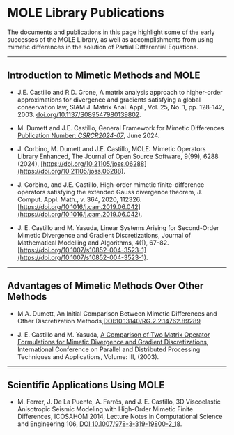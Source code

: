 # MOLE Library Publications
The documents and publications in this page highlight some of the early successes of the MOLE Library, as well as accomplishments from using mimetic differences in the solution of Partial Differential Equations.

---

## Introduction to Mimetic Methods and MOLE

- J.E. Castillo and R.D. Grone, A matrix analysis approach to higher-order approximations for divergence and gradients satisfying a global conservation law, SIAM J. Matrix Anal. Appl., Vol. 25, No. 1, pp. 128-142, 2003. [doi.org/10.1137/S089547980139802](https://epubs.siam.org/doi/10.1137/S0895479801398025).

- M. Dumett and J.E. Castillo, General Framework for Mimetic Differences [Publication Number: *CSRCR2024-07*](https://www.csrc.sdsu.edu/wp-content/uploads/2024/06/CSRCR2024-07.pdf), June 2024.

- J. Corbino, M. Dumett and J.E. Castillo, MOLE: Mimetic Operators Library Enhanced, The Journal of Open Source Software, 9(99), 6288 (2024), [https://doi.org/10.21105/joss.06288](https://doi.org/10.21105/joss.06288).

- J. Corbino, and J.E. Castillo, High-order mimetic finite-difference operators satisfying the extended Gauss divergence theorem, J. Comput. Appl. Math., v. 364, 2020, 112326.[https://doi.org/10.1016/j.cam.2019.06.042](https://doi.org/10.1016/j.cam.2019.06.042).

- J. E. Castillo and M. Yasuda, Linear Systems Arising for Second-Order Mimetic Divergence and Gradient Discretizations, Journal of Mathematical Modelling and Algorithms, 4(1), 67–82. [https://doi.org/10.1007/s10852-004-3523-1](https://doi.org/10.1007/s10852-004-3523-1).

---

## Advantages of Mimetic Methods Over Other Methods

- M.A. Dumett, An Initial Comparison Between Mimetic Differences and Other Discretization Methods,[DOI:10.13140/RG.2.2.14762.89289](https://www.researchgate.net/publication/395577254_An_Initial_Comparison_Between_Mimetic_Differences_and_Other_Discretization_Methods_An_Initial_Comparison_Between_Mimetic_Differences_and_Other_Discretization_Methods)

- J. E. Castillo and M. Yasuda, [A Comparison of Two Matrix Operator Formulations for Mimetic Divergence and Gradient Discretizations](https://www.researchgate.net/publication/216747683_A_Comparison_of_Two_Matrix_Operator_Formulations_for_Mimetic_Divergence_and_Gradient_Discretizations), International Conference on Parallel and Distributed Processing Techniques and Applications, Volume: III, (2003).

---

## Scientific Applications Using MOLE

- M. Ferrer, J. De La Puente, A. Farrés, and J. E. Castillo, 3D Viscoelastic Anisotropic Seismic Modeling with High-Order Mimetic Finite Differences, ICOSAHOM 2014, Lecture Notes in Computational Science and Engineering 106, [DOI 10.1007/978-3-319-19800-2_18](https://www.researchgate.net/publication/281321192_3D_Viscoelastic_Anisotropic_Seismic_Modeling_with_High_Order_Mimetic_Finite_Differences).
